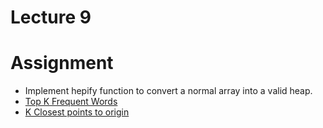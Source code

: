 # Lecture 9

# Assignment

- Implement hepify function to convert a normal array into a valid heap.
- [Top K Frequent Words](https://leetcode.com/problems/top-k-frequent-words)
- [K Closest points to origin](https://leetcode.com/problems/k-closest-points-to-origin)